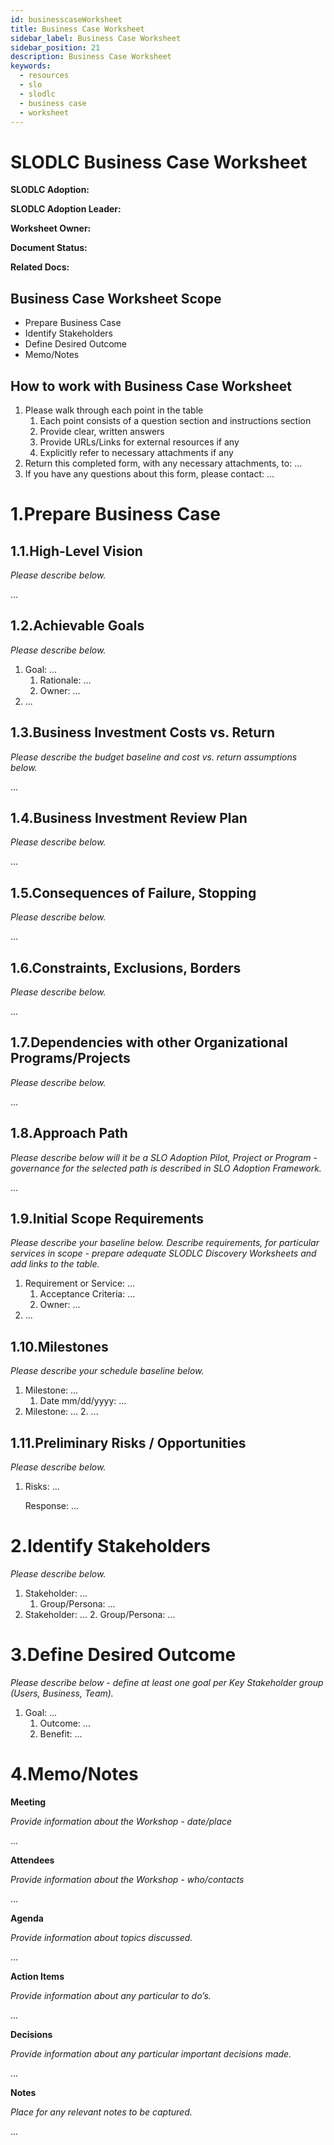 ```yaml
---
id: businesscaseWorksheet
title: Business Case Worksheet
sidebar_label: Business Case Worksheet
sidebar_position: 21
description: Business Case Worksheet
keywords:
  - resources
  - slo
  - slodlc
  - business case
  - worksheet
---
```


# SLODLC Business Case Worksheet

**SLODLC Adoption:**

**SLODLC Adoption Leader:**

**Worksheet Owner:**

**Document Status:**

**Related Docs:**


## Business Case Worksheet Scope



* Prepare Business Case
* Identify Stakeholders
* Define Desired Outcome
* Memo/Notes


## How to work with Business Case Worksheet



1. Please walk through each point in the table
    1. Each point consists of a question section and instructions section
    2. Provide clear, written answers
    3. Provide URLs/Links for external resources if any
    4. Explicitly refer to necessary attachments if any
2. Return this completed form, with any necessary attachments, to: …
3. If you have any questions about this form, please contact: …


# 1.Prepare Business Case


## 1.1.High-Level Vision

_Please describe below._

 ... 


## 1.2.Achievable Goals

_Please describe below._



1. Goal: ...
    1. Rationale: ...
    2. Owner: ...
2. ...


## 1.3.Business Investment Costs vs. Return

_Please describe the budget baseline and cost vs. return assumptions below._

...


## 1.4.Business Investment Review Plan

_Please describe below._

...


## 1.5.Consequences of Failure, Stopping

_Please describe below._

...


## 1.6.Constraints, Exclusions, Borders

_Please describe below._

...


## 1.7.Dependencies with other Organizational Programs/Projects

_Please describe below._

...


## 1.8.Approach Path

_Please describe below will it be a SLO Adoption Pilot, Project or Program - governance for the selected path is described in SLO Adoption Framework._

...


## 1.9.Initial Scope Requirements

_Please describe your baseline below. Describe requirements, for particular services in scope - prepare adequate SLODLC Discovery Worksheets and add links to the table._



1. Requirement or Service: ...
    1. Acceptance Criteria: ...
    2. Owner: ...
2. ...


## 1.10.Milestones

_Please describe your schedule baseline below._



1. Milestone: ...
    1. Date mm/dd/yyyy: ...
2. Milestone: ...
    2. ...


## 1.11.Preliminary Risks / Opportunities

_Please describe below._



1. Risks: ...

    Response: ...



# 2.Identify Stakeholders

_Please describe below._



1. Stakeholder: ...
    1. Group/Persona: ...
2. Stakeholder: ...
    2. Group/Persona: ...


# 3.Define Desired Outcome

_Please describe below - define at least one goal per Key Stakeholder group (Users, Business, Team)._



1. Goal: ...
    1. Outcome: ...
    2. Benefit: ...


# 4.Memo/Notes

**Meeting**

_Provide  information about the Workshop - date/place_

...

**Attendees**

_Provide  information about the Workshop - who/contacts_

...

**Agenda**

_Provide information about topics discussed._

...

**Action Items**

_Provide information about any particular to do’s._

...

**Decisions**

_Provide information about any particular important decisions made._

...

**Notes**

_Place for any relevant notes to be captured._

...
